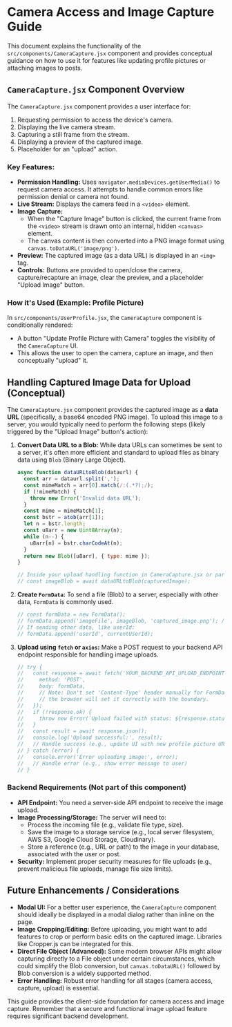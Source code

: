 # Camera Access and Image Capture Guide

This document explains the functionality of the `src/components/CameraCapture.jsx` component and provides conceptual guidance on how to use it for features like updating profile pictures or attaching images to posts.

## `CameraCapture.jsx` Component Overview

The `CameraCapture.jsx` component provides a user interface for:
1.  Requesting permission to access the device's camera.
2.  Displaying the live camera stream.
3.  Capturing a still frame from the stream.
4.  Displaying a preview of the captured image.
5.  Placeholder for an "upload" action.

### Key Features:

*   **Permission Handling:** Uses `navigator.mediaDevices.getUserMedia()` to request camera access. It attempts to handle common errors like permission denial or camera not found.
*   **Live Stream:** Displays the camera feed in a `<video>` element.
*   **Image Capture:**
    *   When the "Capture Image" button is clicked, the current frame from the `<video>` stream is drawn onto an internal, hidden `<canvas>` element.
    *   The canvas content is then converted into a PNG image format using `canvas.toDataURL('image/png')`.
*   **Preview:** The captured image (as a data URL) is displayed in an `<img>` tag.
*   **Controls:** Buttons are provided to open/close the camera, capture/recapture an image, clear the preview, and a placeholder "Upload Image" button.

### How it's Used (Example: Profile Picture)

In `src/components/UserProfile.jsx`, the `CameraCapture` component is conditionally rendered:
*   A button "Update Profile Picture with Camera" toggles the visibility of the `CameraCapture` UI.
*   This allows the user to open the camera, capture an image, and then conceptually "upload" it.

## Handling Captured Image Data for Upload (Conceptual)

The `CameraCapture.jsx` component provides the captured image as a **data URL** (specifically, a base64 encoded PNG image). To upload this image to a server, you would typically need to perform the following steps (likely triggered by the "Upload Image" button's action):

1.  **Convert Data URL to a Blob:**
    While data URLs can sometimes be sent to a server, it's often more efficient and standard to upload files as binary data using `Blob` (Binary Large Object).
    ```javascript
    async function dataURLtoBlob(dataurl) {
      const arr = dataurl.split(',');
      const mimeMatch = arr[0].match(/:(.*?);/);
      if (!mimeMatch) {
        throw new Error('Invalid data URL');
      }
      const mime = mimeMatch[1];
      const bstr = atob(arr[1]);
      let n = bstr.length;
      const u8arr = new Uint8Array(n);
      while (n--) {
        u8arr[n] = bstr.charCodeAt(n);
      }
      return new Blob([u8arr], { type: mime });
    }

    // Inside your upload handling function in CameraCapture.jsx or parent component:
    // const imageBlob = await dataURLtoBlob(capturedImage);
    ```

2.  **Create `FormData`:**
    To send a file (Blob) to a server, especially with other data, `FormData` is commonly used.
    ```javascript
    // const formData = new FormData();
    // formData.append('imageFile', imageBlob, 'captured_image.png'); // 'imageFile' is the field name server expects
    // If sending other data, like userId:
    // formData.append('userId', currentUserId);
    ```

3.  **Upload using `fetch` or `axios`:**
    Make a POST request to your backend API endpoint responsible for handling image uploads.
    ```javascript
    // try {
    //   const response = await fetch('YOUR_BACKEND_API_UPLOAD_ENDPOINT', {
    //     method: 'POST',
    //     body: formData,
    //     // Note: Don't set 'Content-Type' header manually for FormData,
    //     // the browser will set it correctly with the boundary.
    //   });
    //   if (!response.ok) {
    //     throw new Error(`Upload failed with status: ${response.status}`);
    //   }
    //   const result = await response.json();
    //   console.log('Upload successful:', result);
    //   // Handle success (e.g., update UI with new profile picture URL from result)
    // } catch (error) {
    //   console.error('Error uploading image:', error);
    //   // Handle error (e.g., show error message to user)
    // }
    ```

### Backend Requirements (Not part of this component)

*   **API Endpoint:** You need a server-side API endpoint to receive the image upload.
*   **Image Processing/Storage:** The server will need to:
    *   Process the incoming file (e.g., validate file type, size).
    *   Save the image to a storage service (e.g., local server filesystem, AWS S3, Google Cloud Storage, Cloudinary).
    *   Store a reference (e.g., URL or path) to the image in your database, associated with the user or post.
*   **Security:** Implement proper security measures for file uploads (e.g., prevent malicious file uploads, manage file size limits).

## Future Enhancements / Considerations

*   **Modal UI:** For a better user experience, the `CameraCapture` component should ideally be displayed in a modal dialog rather than inline on the page.
*   **Image Cropping/Editing:** Before uploading, you might want to add features to crop or perform basic edits on the captured image. Libraries like Cropper.js can be integrated for this.
*   **Direct File Object (Advanced):** Some modern browser APIs might allow capturing directly to a File object under certain circumstances, which could simplify the Blob conversion, but `canvas.toDataURL()` followed by Blob conversion is a widely supported method.
*   **Error Handling:** Robust error handling for all stages (camera access, capture, upload) is essential.

This guide provides the client-side foundation for camera access and image capture. Remember that a secure and functional image upload feature requires significant backend development.
